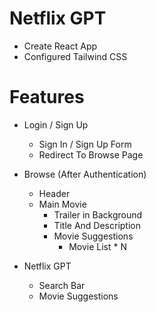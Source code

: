 # Netflix GPT

- Create React App
- Configured Tailwind CSS

# Features

- Login / Sign Up
  - Sign In / Sign Up Form
  - Redirect To Browse Page
- Browse (After Authentication)

  - Header
  - Main Movie
    - Trailer in Background
    - Title And Description
    - Movie Suggestions
      - Movie List \* N

- Netflix GPT
  - Search Bar
  - Movie Suggestions
